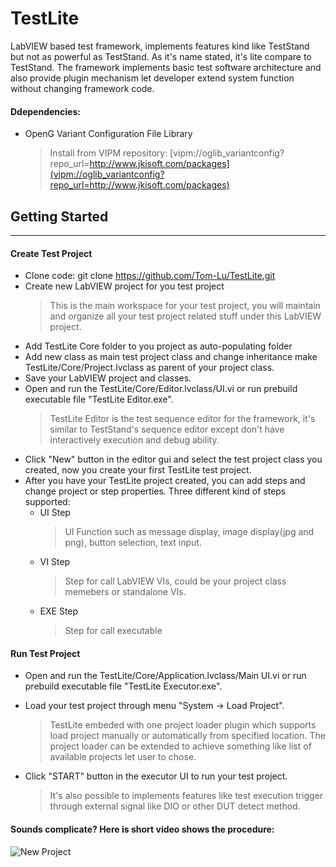 # TestLite
LabVIEW based test framework, implements features kind like TestStand but not as powerful as TestStand. As it's name stated, it's lite compare to TestStand. The framework implements basic test software architecture and also provide plugin mechanism let developer extend system function without changing framework code.  

#### Ddependencies:
* OpenG Variant Configuration File Library
  > Install from VIPM repository: [vipm://oglib_variantconfig?repo_url=http://www.jkisoft.com/packages](vipm://oglib_variantconfig?repo_url=http://www.jkisoft.com/packages)

## Getting Started
---
#### Create Test Project
* Clone code: git clone https://github.com/Tom-Lu/TestLite.git
* Create new LabVIEW project for you test project
  > This is the main workspace for your test project, you will maintain and organize all your test project related stuff under this LabVIEW project. 
* Add TestLite Core folder to you project as auto-populating folder
* Add new class as main test project class and change inheritance make TestLite/Core/Project.lvclass as parent of your project class.
* Save your LabVIEW project and classes.
* Open and run the TestLite/Core/Editor.lvclass/UI.vi or run prebuild executable file "TestLite Editor.exe".
  > TestLite Editor is the test sequence editor for the framework, it's similar to TestStand's sequence editor except don't have interactively execution and debug ability.
* Click "New" button in the editor gui and select the test project class you created, now you create your first TestLite test project.
* After you have your TestLite project created, you can add steps and change project or step properties.
Three different kind of steps supported:
  * UI Step
    > UI Function such as message display, image display(jpg and png), button selection, text input.
  * VI Step
      > Step for call LabVIEW VIs, could be your project class memebers or standalone VIs.
  * EXE Step
      > Step for call executable

#### Run Test Project
* Open and run the TestLite/Core/Application.lvclass/Main UI.vi or run prebuild executable file "TestLite Executor.exe".
* Load your test project through menu "System -> Load Project".
  > TestLite embeded with one project loader plugin which supports load project manually or automatically from specified location. The project loader can be extended to achieve something like list of available projects let user to chose. 

* Click "START" button in the executor UI to run your test project.
  > It's also possible to implements features like test execution trigger through external signal like DIO or other DUT detect method.

#### Sounds complicate? Here is short video shows the procedure:
![New Project](https://user-images.githubusercontent.com/3454238/79991957-74318100-84e5-11ea-8870-786725c80d67.gif)